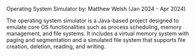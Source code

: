Operating System Simulator
by: Matthew Welsh
(Jan 2024 - Apr 2024)

The operating system simulator is a Java-based project designed to emulate core OS functionalities such as process scheduling, memory management, and file systems. 
It includes a virtual memory system with paging and segmentation and a simulated file system that supports file creation, deletion, reading, and writing.

